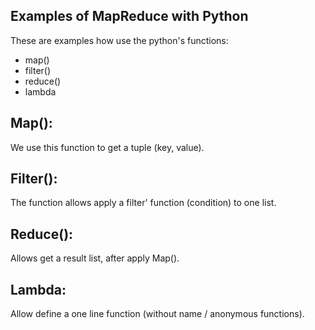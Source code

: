 Examples of MapReduce with Python
---------------------------------

These are examples how use the python's functions:

- map()
- filter()
- reduce()
- lambda

Map(): 
------
We use this function to get a tuple (key, value).

Filter(): 
---------
The function allows apply a filter' function (condition) to one list.

Reduce(): 
---------
Allows get a result list, after apply Map().

Lambda: 
-------
Allow define a one line function (without name / anonymous functions).
